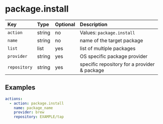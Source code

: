 # package.install

| Key | Type | Optional | Description |
| :--- | :--- | :--- | :--- |
| `action` | string | no | Values: `package.install` |
| `name` | string | no | name of the target package |
| `list` | list | yes | list of multiple packages |
| `provider` | string | yes | OS specific package provider |
| `repository` | string | yes | specific repository for a provider & package |

## Examples

```yaml
actions:
  - action: package.install
    name: package_name
    provider: brew
    repository: EXAMPLE/tap
```

